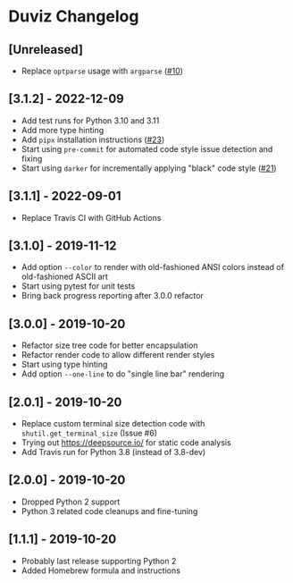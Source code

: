 
# Duviz Changelog


## [Unreleased]

- Replace `optparse` usage with `argparse`
  ([#10](https://github.com/soxofaan/duviz/issues/10))


## [3.1.2] - 2022-12-09

- Add test runs for Python 3.10 and 3.11
- Add more type hinting
- Add `pipx` installation instructions ([#23](https://github.com/soxofaan/duviz/issues/23))
- Start using `pre-commit` for automated code style issue detection and fixing
- Start using `darker` for incrementally applying "black" code style
  ([#21](https://github.com/soxofaan/duviz/issues/21))


## [3.1.1] - 2022-09-01

- Replace Travis CI with GitHub Actions


## [3.1.0] - 2019-11-12

- Add option `--color` to render with old-fashioned ANSI colors
    instead of old-fashioned ASCII art
- Start using pytest for unit tests
- Bring back progress reporting after 3.0.0 refactor


## [3.0.0] - 2019-10-20

- Refactor size tree code for better encapsulation
- Refactor render code to allow different render styles
- Start using type hinting
- Add option `--one-line` to do "single line bar" rendering


## [2.0.1] - 2019-10-20

- Replace custom terminal size detection code with `shutil.get_terminal_size` (Issue #6)
- Trying out https://deepsource.io/ for static code analysis
- Add Travis run for Python 3.8 (instead of 3.8-dev)


## [2.0.0] - 2019-10-20

- Dropped Python 2 support
- Python 3 related code cleanups and fine-tuning


## [1.1.1] - 2019-10-20

- Probably last release supporting Python 2
- Added Homebrew formula and instructions
